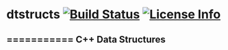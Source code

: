 # dtstructs [![Build Status](https://travis-ci.org/mbe24/dtstructs.svg?branch=master)](https://travis-ci.org/mbe24/dtstructs) [![License Info](http://img.shields.io/badge/license-Apache%20License%20v2.0-orange.svg)](https://raw.githubusercontent.com/mbe24/jcurry/master/LICENSE)
===========
C++ Data Structures
-------------------
